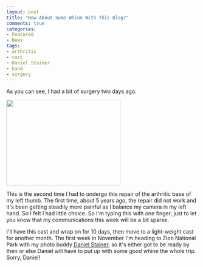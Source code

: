 ```yaml
---
layout: post
title: "How About Some Whine With This Blog?"
comments: true
categories:
- Featured
- News
tags:
- arthritis
- cast
- Daniel Stainer
- hand
- surgery
---
```

As you can see, I had a bit of surgery two days ago.

<a href="http://blog.lesterpickerphoto.com/wp-content/uploads/2011/09/photo.jpg"><img class="aligncenter size-medium wp-image-1614" title="photo" src="http://blog.lesterpickerphoto.com/wp-content/uploads/2011/09/photo-300x225.jpg" alt="" width="300" height="225"></a>

This is the second time I had to undergo this repair of the arthritic base of my left thumb. The first time, about 5 years ago, the repair did not work and it's been getting steadily more painful as I balance my camera in my left hand. So I felt I had little choice. So I'm typing this with one finger, just to let you know that my communications this week will be a bit sparse.

I'll have this cast and wrap on for 10 days, then move to a light-weight cast for another month. The first week in November I'm heading to Zion National Park with my photo buddy <a href="http://www.danielstainer.com">Daniel Stainer</a>, so it's either got to be ready by then or else Daniel will have to put up with some good whine the whole trip. Sorry, Daniel!